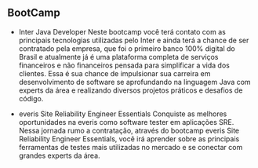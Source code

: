 ## BootCamp

- Inter Java Developer
Neste bootcamp você terá contato com as principais tecnologias utilizadas pelo Inter e ainda terá a chance de ser contratado pela empresa, que foi o primeiro banco 100% digital do Brasil e atualmente já é uma plataforma completa de serviços financeiros e não financeiros pensada para simplificar a vida dos clientes. Essa é sua chance de impulsionar sua carreira em desenvolvimento de software se aprofundando na linguagem Java com experts da área e realizando diversos projetos práticos e desafios de código.


- everis Site Reliability Engineer Essentials
Conquiste as melhores oportunidades na everis como software tester em aplicações SRE. Nessa jornada rumo a contratação, através do bootcamp everis Site Reliability Engineer Essentials, você irá aprender sobre as principais ferramentas de testes mais utilizadas no mercado e se conectar com grandes experts da área.